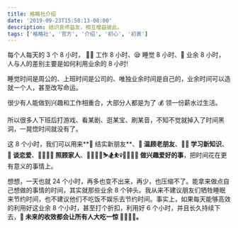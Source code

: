 ```yaml
---
title: 格略社介绍
date: '2019-09-23T15:58:13-08:00'
description: 结识良师益友，相互增益彼此。
tags: ['格略社', '官方', '介绍', '初心', '初衷']
---
```


每个人每天的 3 个 8 小时，
👩‍💻 工作 8 小时、😪 睡觉 8 小时、👙 业余 8 小时，
人与人的差别主要是如何利用业余的 8 小时!

睡觉时间是周公的、上班时间是公司的、唯独业余时间是自己的，业余时间可以造就一个人，甚至改写命运。

很少有人能做到兴趣和工作相重合，大部分人都是为了 💰 领一份薪水过生活。

所以很多人下班后打游戏、看某剧、逛某宝、刷某音，不知不觉就掉入了时间黑洞，一晃惚时间就没有了。

这 8 个小时，我们可以用来**👬 结实新朋友**、**👭 温顾老朋友**、**👨‍💻 学习新知识**、**👫 谈恋爱**、**👩‍👩‍👦‍👦 照顾家人**、**🏄‍♂️🧘‍♀️⛷🏂⛹️‍♀️🤾‍♂️🚴‍♀️ 做兴趣爱好的事**，把时间花在更有意义的事情上。

想想，一天也就 24 个小时，再多也变不出来，再少，也压缩不了。能拿来做点自己想做的事情的时间，其实就那些业余 8 个钟头。我从来不建议朋友们牺牲睡眠来节约时间，也不建议他们不吃饭不娱乐去节约时间。事实上，如果每天能够高效的利用好这业余 8 个小时，甚至打个折扣，利用好 6 个小时，并且长久持续下去，**🤩 未来的收效都会让所有人大吃一惊 🤭🤔😲😯。**
